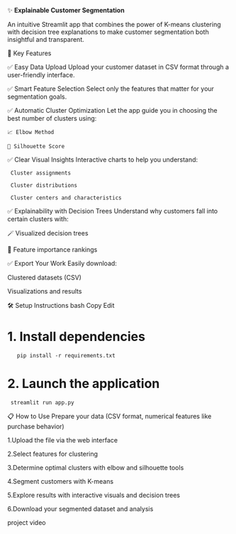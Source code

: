✨ **Explainable Customer Segmentation**

An intuitive Streamlit app that combines the power of K-means clustering with decision tree explanations to make customer segmentation both insightful and transparent.

🚀 Key Features


✅ Easy Data Upload
Upload your customer dataset in CSV format through a user-friendly interface.

✅ Smart Feature Selection
Select only the features that matter for your segmentation goals.

✅ Automatic Cluster Optimization
Let the app guide you in choosing the best number of clusters using:

    📈 Elbow Method
 
    🧠 Silhouette Score

✅ Clear Visual Insights
Interactive charts to help you understand:

     Cluster assignments

     Cluster distributions

     Cluster centers and characteristics

✅ Explainability with Decision Trees
Understand why customers fall into certain clusters with:

 🪄 Visualized decision trees

 🌟 Feature importance rankings

✅ Export Your Work
Easily download:

Clustered datasets (CSV)

Visualizations and results

🛠️ Setup Instructions
bash
Copy
Edit
# 1. Install dependencies
       pip install -r requirements.txt

# 2. Launch the application
     streamlit run app.py
     
📋 How to Use
Prepare your data (CSV format, numerical features like purchase behavior)

1.Upload the file via the web interface

2.Select features for clustering

3.Determine optimal clusters with elbow and silhouette tools

4.Segment customers with K-means

5.Explore results with interactive visuals and decision trees

6.Download your segmented dataset and analysis

project video



